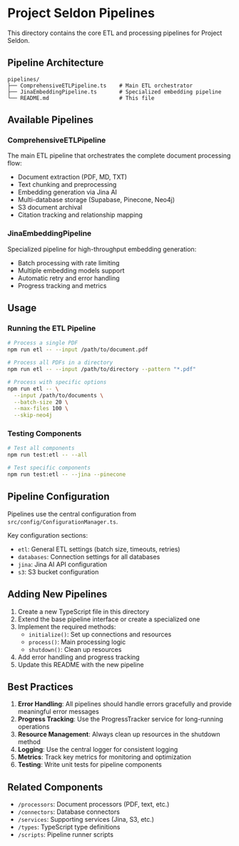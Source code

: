 # Project Seldon Pipelines

This directory contains the core ETL and processing pipelines for Project Seldon.

## Pipeline Architecture

```
pipelines/
├── ComprehensiveETLPipeline.ts    # Main ETL orchestrator
├── JinaEmbeddingPipeline.ts       # Specialized embedding pipeline
└── README.md                      # This file
```

## Available Pipelines

### ComprehensiveETLPipeline
The main ETL pipeline that orchestrates the complete document processing flow:
- Document extraction (PDF, MD, TXT)
- Text chunking and preprocessing
- Embedding generation via Jina AI
- Multi-database storage (Supabase, Pinecone, Neo4j)
- S3 document archival
- Citation tracking and relationship mapping

### JinaEmbeddingPipeline
Specialized pipeline for high-throughput embedding generation:
- Batch processing with rate limiting
- Multiple embedding models support
- Automatic retry and error handling
- Progress tracking and metrics

## Usage

### Running the ETL Pipeline

```bash
# Process a single PDF
npm run etl -- --input /path/to/document.pdf

# Process all PDFs in a directory
npm run etl -- --input /path/to/directory --pattern "*.pdf"

# Process with specific options
npm run etl -- \
  --input /path/to/documents \
  --batch-size 20 \
  --max-files 100 \
  --skip-neo4j
```

### Testing Components

```bash
# Test all components
npm run test:etl -- --all

# Test specific components
npm run test:etl -- --jina --pinecone
```

## Pipeline Configuration

Pipelines use the central configuration from `src/config/ConfigurationManager.ts`.

Key configuration sections:
- `etl`: General ETL settings (batch size, timeouts, retries)
- `databases`: Connection settings for all databases
- `jina`: Jina AI API configuration
- `s3`: S3 bucket configuration

## Adding New Pipelines

1. Create a new TypeScript file in this directory
2. Extend the base pipeline interface or create a specialized one
3. Implement the required methods:
   - `initialize()`: Set up connections and resources
   - `process()`: Main processing logic
   - `shutdown()`: Clean up resources
4. Add error handling and progress tracking
5. Update this README with the new pipeline

## Best Practices

1. **Error Handling**: All pipelines should handle errors gracefully and provide meaningful error messages
2. **Progress Tracking**: Use the ProgressTracker service for long-running operations
3. **Resource Management**: Always clean up resources in the shutdown method
4. **Logging**: Use the central logger for consistent logging
5. **Metrics**: Track key metrics for monitoring and optimization
6. **Testing**: Write unit tests for pipeline components

## Related Components

- `/processors`: Document processors (PDF, text, etc.)
- `/connectors`: Database connectors
- `/services`: Supporting services (Jina, S3, etc.)
- `/types`: TypeScript type definitions
- `/scripts`: Pipeline runner scripts